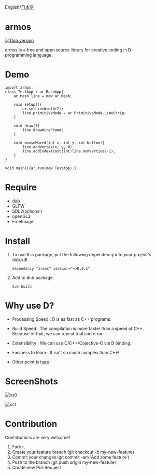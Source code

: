 English/[日本語](https://github.com/tanitta/armos/blob/master/README.ja.md)

armos
====

[![Dub version](https://img.shields.io/dub/v/armos.svg)](https://code.dlang.org/packages/armos)


armos is a free and open source library for creative coding in D programming language.


# Demo

```
import armos;
class TestApp : ar.BaseApp{
    ar.Mesh line = new ar.Mesh;

    void setup(){
        ar.setLineWidth(2);
        line.primitiveMode = ar.PrimitiveMode.LineStrip;
    }

    void draw(){
        line.drawWireFrame;
    }

    void mouseMoved(int x, int y, int button){
        line.addVertex(x, y, 0);
        line.addIndex(cast(int)line.numVertices-1);
    }
}

void main(){ar.run(new TestApp);}
```
	
	
# Require

- [dub](http://code.dlang.org/)
- GLFW
- SDL2(optional)
- openGL3
- FreeImage


# Install

1. To use this package, put the following dependency into your project's dub.sdl.
	```
	dependency "armos" version="~>0.0.1"
	```

2. Add to dub package.
	```
	dub build
	```


# Why use D?

- Processing Speed : D is as fast as C++ programs.

- Build Speed : The compilation is more faster than a speed of C++. Because of that, we can repeat trial and error.

- Extensibility : We can use C/C++/Objective-C via D binding.

- Easiness to learn : It isn't so much complex than C++!

- Other point is [here](http://dlang.org/index.html)


# ScreenShots

![ss0](https://41.media.tumblr.com/2297723261811b737966bc353aa3fb5b/tumblr_o1eruzJSFd1u9jb8mo1_1280.png)

![ss1](https://41.media.tumblr.com/34ca170f2fc91b8b7d789faa6fd85ba3/tumblr_o1bl8yAazQ1u9jb8mo2_r1_1280.png)


# Contribution

Contributions are very welcome! 

1. Fork it
2. Create your feature branch (git checkout -b my-new-feature)
3. Commit your changes (git commit -am 'Add some feature')
4. Push to the branch (git push origin my-new-feature)
5. Create new Pull Request
